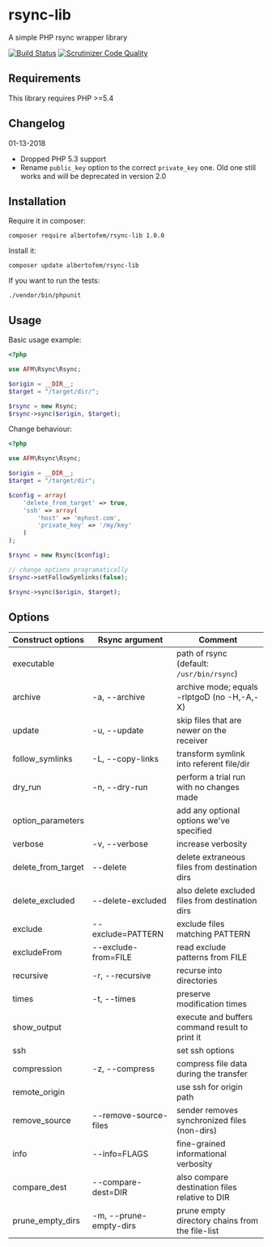 rsync-lib
=========

A simple PHP rsync wrapper library

[![Build Status](https://secure.travis-ci.org/albertofem/rsync-lib.png?branch=master)](http://travis-ci.org/albertofem/rsync-lib) [![Scrutinizer Code Quality](https://scrutinizer-ci.com/g/albertofem/rsync-lib/badges/quality-score.png?s=e6f2859cbe311a4bd952cdedd78ab0817e4e4c3d)](https://scrutinizer-ci.com/g/albertofem/rsync-lib/)

Requirements
----

This library requires PHP >=5.4

Changelog
----

01-13-2018

* Dropped PHP 5.3 support
* Rename `public_key` option to the correct `private_key` one. Old one still works and will be deprecated in version 2.0

Installation
--------

Require it in composer:

    composer require albertofem/rsync-lib 1.0.0

Install it:

    composer update albertofem/rsync-lib

If you want to run the tests:

    ./vendor/bin/phpunit

Usage
---------

Basic usage example:

```php
<?php

use AFM\Rsync\Rsync;

$origin = __DIR__;
$target = "/target/dir/";

$rsync = new Rsync;
$rsync->sync($origin, $target);
```

Change behaviour:

```php
<?php

use AFM\Rsync\Rsync;

$origin = __DIR__;
$target = "/target/dir";

$config = array(
    'delete_from_target' => true, 
    'ssh' => array(
        'host' => 'myhost.com', 
        'private_key' => '/my/key'
    )
);

$rsync = new Rsync($config);

// change options programatically
$rsync->setFollowSymlinks(false);

$rsync->sync($origin, $target);
```


Options
---------

| Construct options  | Rsync argument            | Comment                                          |
| ------------------ | ------------------------- | ------------------------------------------------ |
| executable         |                           | path of rsync (default: `/usr/bin/rsync`)        |
| archive            | -a, --archive             | archive mode; equals -rlptgoD (no -H,-A,-X)      |
| update             | -u, --update              | skip files that are newer on the receiver        |
| follow_symlinks    | -L, --copy-links          | transform symlink into referent file/dir         |
| dry_run            | -n, --dry-run             | perform a trial run with no changes made         |
| option_parameters  |                           | add any optional options we've specified         |
| verbose            | -v, --verbose             | increase verbosity                               |
| delete_from_target |     --delete              | delete extraneous files from destination dirs    |
| delete_excluded    |     --delete-excluded     | also delete excluded files from destination dirs |
| exclude            |     --exclude=PATTERN     | exclude files matching PATTERN                   |
| excludeFrom        |     --exclude-from=FILE   | read exclude patterns from FILE                  |
| recursive          | -r, --recursive           | recurse into directories                         |
| times              | -t, --times               | preserve modification times                      |
| show_output        |                           | execute and buffers command result to print it   |
| ssh                |                           | set ssh options                                  |
| compression        | -z, --compress            | compress file data during the transfer           |
| remote_origin      |                           | use ssh for origin path                          |
| remove_source      |     --remove-source-files | sender removes synchronized files (non-dirs)     |
| info               |     --info=FLAGS          | fine-grained informational verbosity             |
| compare_dest       |     --compare-dest=DIR    | also compare destination files relative to DIR   |
| prune_empty_dirs   | -m, --prune-empty-dirs    | prune empty directory chains from the file-list  |
